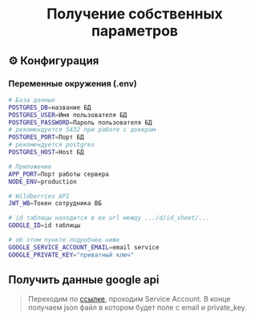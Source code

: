 <h1 align="center">Получение собственных параметров</h1>

## ⚙️ Конфигурация

### Переменные окружения (.env)

```bash
# База данных
POSTGRES_DB=название БД
POSTGRES_USER=Имя пользователя БД
POSTGRES_PASSWORD=Пароль пользователя БД
# рекомендуется 5432 при работе с докером
POSTGRES_PORT=Порт БД
# рекомендуется postgres
POSTGRES_HOST=Host БД 

# Приложение
APP_PORT=Порт работы сервера
NODE_ENV=production

# Wildberries API
JWT_WB=Токен сотрудника ВБ

# id таблицы находится в ее url между .../d/id_sheet/...
GOOGLE_ID=id таблицы 

# об этом пункте подробнее ниже
GOOGLE_SERVICE_ACCOUNT_EMAIL=email service
GOOGLE_PRIVATE_KEY="приватный ключ"
```

## Получить данные google api

> Переходим по [ссылке](https://theoephraim.github.io/node-google-spreadsheet/#/guides/authentication), проходим Service Account. В конце получаем json файл в котором будет поле с email и private_key.